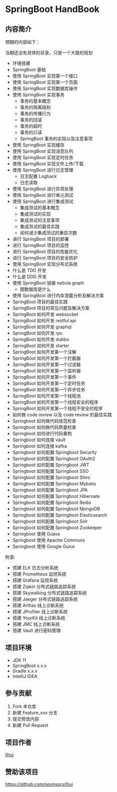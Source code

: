 # SpringBoot HandBook

## 内容简介

预期的内容如下：

当期还没有具体的目录，只是一个大致的规划

- 环境搭建
- SpringBoot 基础
- 使用 SpringBoot 实现第一个接口
- 使用 SpringBoot 实现第一个页面
- 使用 SpringBoot 实现数据库操作
- 使用 SpringBoot 实现事务
  - 事务的基本概念
  - 事务的隔离级别
  - 事务的传播行为
  - 事务的回滚
  - 事务的超时
  - 事务的只读
  - SpringBoot 事务的实现以及注意事项
- 使用 SpringBoot 实现缓存
- 使用 SpringBoot 实现消息队列
- 使用 SpringBoot 实现定时任务
- 使用 SpringBoot 实现文件上传/下载
- 使用 SpringBoot 进行日志管理
  - 日志配置 Logback
  - 日志读取
- 使用 SpringBoot 进行异常处理
- 使用 SpringBoot 进行单元测试
- 使用 SpringBoot 进行集成测试
  - 集成测试的基本概念
  - 集成测试的实现
  - 集成测试的注意事项
  - 集成测试的最佳实践
  - 如何减少集成测试的重启次数
- 进行 SpringBoot 项目的部署
- 进行 SpringBoot 项目的监控
- 进行 SpringBoot 项目的性能优化
- 进行 SpringBoot 项目的安全防护
- 使用 SpringBoot 实现分布式系统
- 什么是 TDD 开发
- 什么是 DDD 开发
- 使用 SpringBoot 链接 nebula graph
  - 图数据库是什么
- 使用 SpringBoot 进行内存泄露分析及解决方案
- SpringBoot 项目的最佳实践
- SpringBoot 项目的常见问题及解决方案
- SpringBoot 如何开发 websocket
- SpringBoot 如何开发 restful api
- SpringBoot 如何开发 graphql
- SpringBoot 如何开发 rpc
- SpringBoot 如何开发 dubbo
- SpringBoot 如何开发 starter
- SpringBoot 如何开发第一个注解
- SpringBoot 如何开发第一个拦截器
- SpringBoot 如何开发第一个过滤器
- SpringBoot 如何开发第一个监听器
- SpringBoot 如何开发第一个事件
- SpringBoot 如何开发第一个定时任务
- SpringBoot 如何开发第一个异步任务
- SpringBoot 如何开发第一个线程池
- SpringBoot 如何开发第一个线程安全的程序
- SpringBoot 如何开发第一个线程不安全的程序
- 如何做 code review 以及 code review 的最佳实践
- Springboot 如何做代码规范检查
- Springboot 如何做代码质量检查
- Springboot 如何进行代码重构
- Springboot 如何连接 vault
- Springboot 如何连接 kafka
- Springboot 如何配置 Springboot Security
- Springboot 如何配置 Springboot OAuth2
- Springboot 如何配置 Springboot JWT
- Springboot 如何配置 Springboot SSO
- Springboot 如何配置 Springboot Shiro
- Springboot 如何配置 Springboot Mybatis
- Springboot 如何配置 Springboot JPA
- Springboot 如何配置 Springboot Hibernate
- Springboot 如何配置 Springboot Redis
- Springboot 如何配置 Springboot MongoDB
- Springboot 如何配置 Springboot Elasticsearch
- Springboot 如何配置 Springboot Solr
- Springboot 如何配置 Springboot Zookeeper
- Springboot 使用 Guava
- Springboot 使用 Apache Commons
- Springboot 使用 Google Guice


附录:

- 搭建 ELK 日志分析系统
- 搭建 Prometheus 监控系统
- 搭建 Grafana 监控系统
- 搭建 Zipkin 分布式链路追踪系统
- 搭建 Skywalking 分布式链路追踪系统
- 搭建 Jaeger 分布式链路追踪系统
- 搭建 Arthas 线上诊断系统
- 搭建 JProfiler 线上诊断系统
- 搭建 YourKit 线上诊断系统
- 搭建 JMC 线上诊断系统
- 搭建 Vault 进行密码管理

## 项目环境

- JDK 11
- SpringBoot x.x.x
- Gradle x.x.x
- IntelliJ IDEA

## 参与贡献

1. Fork 本仓库
2. 新建 Feature_xxx 分支
3. 提交修改内容
4. 新建 Pull Request

## 项目作者

 [lihui](https://github.com/lhui)

## 赞助该项目

<https://github.com/sponsors/lhui>
